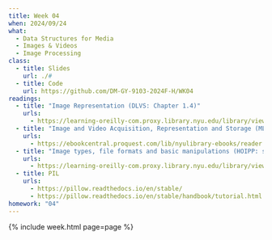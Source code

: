 ```yaml
---
title: Week 04
when: 2024/09/24
what:
  - Data Structures for Media
  - Images & Videos
  - Image Processing
class:
  - title: Slides
    url: ./#
  - title: Code
    url: https://github.com/DM-GY-9103-2024F-H/WK04
readings:
  - title: "Image Representation (DLVS: Chapter 1.4)"
    urls:
      - https://learning-oreilly-com.proxy.library.nyu.edu/library/view/deep-learning-for/9781617296192/OEBPS/Text/01.htm#heading_id_16
  - title: "Image and Video Acquisition, Representation and Storage (MLAIVA: Chapter 3)"
    urls:
      - https://ebookcentral.proquest.com/lib/nyulibrary-ebooks/reader.action?docID=3062703&ppg=64
  - title: "Image types, file formats and basic manipulations (HOIPP: see link)"
    urls:
      - https://learning-oreilly-com.proxy.library.nyu.edu/library/view/hands-on-image-processing/9781789343731/600fca92-fd57-4054-8010-e5d49fb4f30b.xhtml
  - title: PIL
    urls:
      - https://pillow.readthedocs.io/en/stable/
      - https://pillow.readthedocs.io/en/stable/handbook/tutorial.html
homework: "04"
---
```

{% include week.html page=page %}
